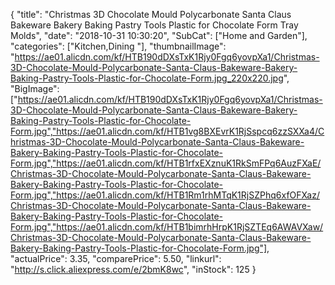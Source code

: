 {
	"title": "Christmas 3D Chocolate Mould Polycarbonate Santa Claus Bakeware Bakery Baking Pastry Tools Plastic for Chocolate Form Tray Molds",
	"date": "2018-10-31 10:30:20",
	"SubCat": ["Home and Garden"],
	"categories": ["Kitchen,Dining "],
	"thumbnailImage": "https://ae01.alicdn.com/kf/HTB190dDXsTxK1Rjy0Fgq6yovpXa1/Christmas-3D-Chocolate-Mould-Polycarbonate-Santa-Claus-Bakeware-Bakery-Baking-Pastry-Tools-Plastic-for-Chocolate-Form.jpg_220x220.jpg",
	"BigImage": ["https://ae01.alicdn.com/kf/HTB190dDXsTxK1Rjy0Fgq6yovpXa1/Christmas-3D-Chocolate-Mould-Polycarbonate-Santa-Claus-Bakeware-Bakery-Baking-Pastry-Tools-Plastic-for-Chocolate-Form.jpg","https://ae01.alicdn.com/kf/HTB1vg8BXEvrK1RjSspcq6zzSXXa4/Christmas-3D-Chocolate-Mould-Polycarbonate-Santa-Claus-Bakeware-Bakery-Baking-Pastry-Tools-Plastic-for-Chocolate-Form.jpg","https://ae01.alicdn.com/kf/HTB1rfxEXznuK1RkSmFPq6AuzFXaE/Christmas-3D-Chocolate-Mould-Polycarbonate-Santa-Claus-Bakeware-Bakery-Baking-Pastry-Tools-Plastic-for-Chocolate-Form.jpg","https://ae01.alicdn.com/kf/HTB1Rm1rhMTqK1RjSZPhq6xfOFXaz/Christmas-3D-Chocolate-Mould-Polycarbonate-Santa-Claus-Bakeware-Bakery-Baking-Pastry-Tools-Plastic-for-Chocolate-Form.jpg","https://ae01.alicdn.com/kf/HTB1bimrhHrpK1RjSZTEq6AWAVXaw/Christmas-3D-Chocolate-Mould-Polycarbonate-Santa-Claus-Bakeware-Bakery-Baking-Pastry-Tools-Plastic-for-Chocolate-Form.jpg"],
	"actualPrice": 3.35,
	"comparePrice": 5.50,
	"linkurl": "http://s.click.aliexpress.com/e/2bmK8wc",
	"inStock": 125
}
